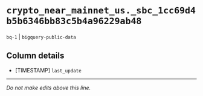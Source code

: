 # `crypto_near_mainnet_us._sbc_1cc69d4b5b6346bb83c5b4a96229ab48`
`bq-1` | `bigquery-public-data`

## Column details
* [TIMESTAMP] `last_update`

-------------------------------------------------------------------------------
*Do not make edits above this line.*
